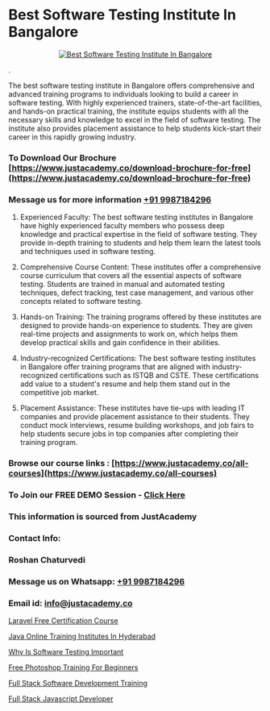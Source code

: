 # Best Software Testing Institute In Bangalore

<p align="center">
  <a href="https://justacademy.co/program-detail/software-testing">
    <img src="https://justacademy.co/storage2/program_images/1704700438.webp" alt="Best Software Testing Institute In Bangalore">
  </a>
</p>
.

The best software testing institute in Bangalore offers comprehensive and advanced training programs to individuals looking to build a career in software testing. With highly experienced trainers, state-of-the-art facilities, and hands-on practical training, the institute equips students with all the necessary skills and knowledge to excel in the field of software testing. The institute also provides placement assistance to help students kick-start their career in this rapidly growing industry.
### To Download Our Brochure [https://www.justacademy.co/download-brochure-for-free](https://www.justacademy.co/download-brochure-for-free)
### Message us for more information [+91 9987184296](https://api.whatsapp.com/send?phone=919987184296)
1) Experienced Faculty: The best software testing institutes in Bangalore have highly experienced faculty members who possess deep knowledge and practical expertise in the field of software testing. They provide in-depth training to students and help them learn the latest tools and techniques used in software testing.

2) Comprehensive Course Content: These institutes offer a comprehensive course curriculum that covers all the essential aspects of software testing. Students are trained in manual and automated testing techniques, defect tracking, test case management, and various other concepts related to software testing.

3) Hands-on Training: The training programs offered by these institutes are designed to provide hands-on experience to students. They are given real-time projects and assignments to work on, which helps them develop practical skills and gain confidence in their abilities.

4) Industry-recognized Certifications: The best software testing institutes in Bangalore offer training programs that are aligned with industry-recognized certifications such as ISTQB and CSTE. These certifications add value to a student's resume and help them stand out in the competitive job market.

5) Placement Assistance: These institutes have tie-ups with leading IT companies and provide placement assistance to their students. They conduct mock interviews, resume building workshops, and job fairs to help students secure jobs in top companies after completing their training program.

### Browse our course links : [https://www.justacademy.co/all-courses](https://www.justacademy.co/all-courses) 
### To Join our FREE DEMO Session - [Click Here](https://www.justacademy.co/register-for-course-demo)


### This information is sourced from JustAcademy
### Contact Info:
### Roshan Chaturvedi
### Message us on Whatsapp: [+91 9987184296](https://api.whatsapp.com/send?phone=919987184296)
### Email id: [info@justacademy.co](mailto:info@justacademy.co)
                
[Laravel Free Certification Course](https://www.linkedin.com/pulse/laravel-free-certification-course-justacademy-0vwsc?trackingId=GmMBboGCFlTuRClOurINSQ%3D%3D&lipi=urn%3Ali%3Apage%3Ad_flagship3_company_admin%3BWbxQ1A18RaaLg4c2WwaK8w%3D%3D)

[Java Online Training Institutes In Hyderabad](https://www.linkedin.com/pulse/java-online-training-institutes-hyderabad-justacademy-birmingham-levyf?trackingId=x6miU0pLoW%2BR2Ct5Pze7MA%3D%3D&lipi=urn%3Ali%3Apage%3Ad_flagship3_company_admin%3Bc4oWIBxNQ3mB3696rH77hw%3D%3D)

[Why Is Software Testing Important](https://medium.com/@kumarishimmi99/why-is-software-testing-important-dc86dc68adf4)

[Free Photoshop Training For Beginners](https://medium.com/@surajvaishnav5015/free-photoshop-training-for-beginners-58a35c13bcfe)

[Full Stack Software Development Training](https://justacademyin.github.io/Articles/Full-Stack-Software-Development-Training)

[Full Stack Javascript Developer](https://justacademyin.github.io/Articles/Full-Stack-Javascript-Developer)

